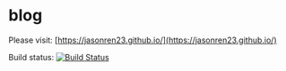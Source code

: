 # blog
Please visit: [https://jasonren23.github.io/](https://jasonren23.github.io/)

Build status: [![Build Status](https://travis-ci.org/JasonRen23/JasonRen23.github.io.svg?branch=master)](https://travis-ci.org/JasonRen23/JasonRen23.github.io)
